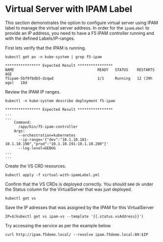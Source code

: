 # Virtual Server with IPAM Label

This section demonstrates the option to configure virtual server using IPAM label to manage the virtual server address. 
In order for the `ipamLabel` to provide an IP address, you need to have a F5 IPAM controller running and with the defined Labels/IP-ranges.

First lets verify that the IPAM is running.

```
kubectl get po -n kube-system | grep f5-ipam

**************** Expected Result ****************
NAME                                      READY   STATUS    RESTARTS       AGE
f5ipam-5bf9fbdb5-dzqwd                    1/1     Running   12 (39h ago)   18d
```

Review the IPAM IP ranges.

```
kubectl -n kube-system describe deployment f5-ipam

**************** Expected Result ****************
...
...
    Command:
      /app/bin/f5-ipam-controller
    Args:
      --orchestration=kubernetes
      --ip-range='{"dev":"10.1.10.181-10.1.10.190","prod":"10.1.10.191-10.1.10.200"}'
      --log-level=DEBUG
...
...
```


Create the VS CRD resources. 
```
kubectl apply -f virtual-with-ipamLabel.yml
```

Confirm that the VS CRDs is deployed correctly. You should see `Ok` under the Status column for the VirtualServer that was just deployed.
```
kubectl get vs 
```
Save the IP adresses that was assigned by the IPAM for this VirtualServer
```
IP=$(kubectl get vs ipam-vs --template '{{.status.vsAddress}}')
```

Try accessing the service as per the example below. 
```
curl http://ipam.f5demo.local/ --resolve ipam.f5demo.local:80:$IP
```

